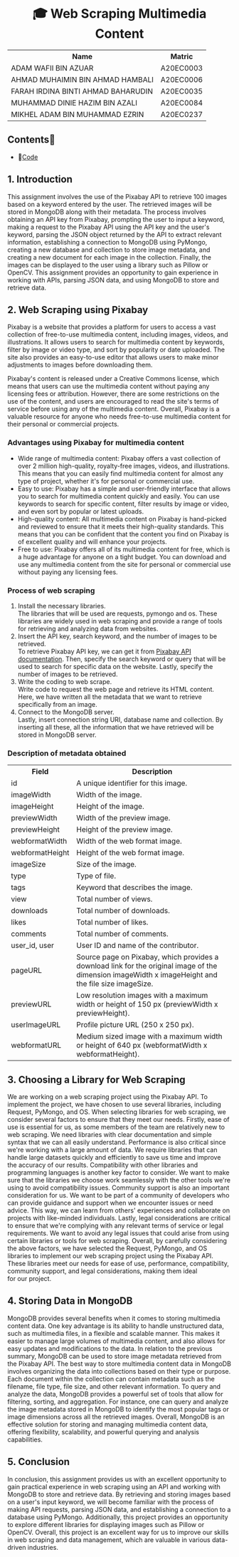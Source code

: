 <h1 align='center'>🎓 Web Scraping Multimedia Content</h1>
<table align='center'>
  <tr>
    <th>Name</th>
    <th>Matric</th>
  </tr>
  <tr>
    <td>ADAM WAFII BIN AZUAR</td>
    <td>A20EC0003</td>
  </tr>
  <tr>
    <td>AHMAD MUHAIMIN BIN AHMAD HAMBALI</td>
    <td>A20EC0006</td>
  </tr>
    <tr>
    <td>FARAH IRDINA BINTI AHMAD BAHARUDIN</td>
    <td>A20EC0035</td>
  </tr>
    <tr>
    <td>MUHAMMAD DINIE HAZIM BIN AZALI</td>
    <td>A20EC0084</td>
  </tr>
  <tr>
    <td>MIKHEL ADAM BIN MUHAMMAD EZRIN</td>
    <td>A20EC0237</td>
  </tr>
</table>

## Contents📝
- 📑[Code](https://github.com/drshahizan/special-topic-data-engineering/blob/6ca836c43faed4b804c522ff7fb483f99d3187a9/assignment/data-scraping/submission/part1/Rivertion/Web_Scraping_Code.ipynb)

## 1. Introduction

This assignment involves the use of the Pixabay API to retrieve 100 images based on a keyword entered by the user. The retrieved images will be stored in MongoDB along with their metadata. The process involves obtaining an API key from Pixabay, prompting the user to input a keyword, making a request to the Pixabay API using the API key and the user's keyword, parsing the JSON object returned by the API to extract relevant information, establishing a connection to MongoDB using PyMongo, creating a new database and collection to store image metadata, and creating a new document for each image in the collection. Finally, the images can be displayed to the user using a library such as Pillow or OpenCV. This assignment provides an opportunity to gain experience in working with APIs, parsing JSON data, and using MongoDB to store and retrieve data.



## 2. Web Scraping using Pixabay
Pixabay is a website that provides a platform for users to access a vast collection of free-to-use multimedia content, including images, videos, and illustrations. It allows users to search for multimedia content by keywords, filter by image or video type, and sort by popularity or date uploaded. The site also provides an easy-to-use editor that allows users to make minor adjustments to images before downloading them.

Pixabay's content is released under a Creative Commons license, which means that users can use the multimedia content without paying any licensing fees or attribution. However, there are some restrictions on the use of the content, and users are encouraged to read the site's terms of service before using any of the multimedia content. Overall, Pixabay is a valuable resource for anyone who needs free-to-use multimedia content for their personal or commercial projects.

### Advantages using Pixabay for multimedia content
<ul>
    <li>Wide range of multimedia content: Pixabay offers a vast collection of over 2 million high-quality, royalty-free images, videos, and illustrations. This means that you can easily find multimedia content for almost any type of project, whether it's for personal or commercial use.</li>
    <li>Easy to use: Pixabay has a simple and user-friendly interface that allows you to search for multimedia content quickly and easily. You can use keywords to search for specific content, filter results by image or video, and even sort by popular or latest uploads.</li>
    <li>High-quality content: All multimedia content on Pixabay is hand-picked and reviewed to ensure that it meets their high-quality standards. This means that you can be confident that the content you find on Pixabay is of excellent quality and will enhance your projects.</li>
    <li>Free to use: Pixabay offers all of its multimedia content for free, which is a huge advantage for anyone on a tight budget. You can download and use any multimedia content from the site for personal or commercial use without paying any licensing fees.</li>
</ul>

### Process of web scraping
<ol>
  <li>Install the necessary libraries.</li>
  The libraries that will be used are requests, pymongo and os. These libraries are widely used in web scraping and provide a range of tools for retrieving and analyzing data from websites.
  <li>Insert the API key, search keyword, and the number of images to be retrieved.</li>
  To retrieve Pixabay API key, we can get it from <a href="https://pixabay.com/api/docs/">Pixabay API documentation</a>. Then, specify the search keyword or query that will be used to search for specific data on the website. Lastly, specify the number of images to be retrieved.
  <li>Write the coding to web scrape.</li>
  Write code to request the web page and retrieve its HTML content. Here, we have written all the metadata that we want to retrieve specifically from an image.
  <li>Connect to the MongoDB server.</li>
  Lastly, insert connection string URI, database name and collection. By inserting all these, all the information that we have retrieved will be stored in MongoDB server.
</ol>


### Description of metadata obtained
<table>
  <tr>
    <th>Field</th>
    <th>Description</th>
  </tr>
  <tr>
    <td>id</td>
    <td>A unique identifier for this image.</td>
  </tr>
  <tr>
    <td>imageWidth</td>
    <td>Width of the image.</td>
  </tr>
  <tr>
    <td>imageHeight</td>
    <td>Height of the image.</td>
  </tr>
  <tr>
    <td>previewWidth</td>
    <td>Width of the preview image.</td>
  </tr>
  <tr>
    <td>previewHeight</td>
    <td>Height of the preview image.</td>
  </tr>
  <tr>
    <td>webformatWidth</td>
    <td>Width of the web format image.</td>
  </tr>
  <tr>
    <td>webformatHeight</td>
    <td>Height of the web format image.</td>
  </tr>
  <tr>
    <td>imageSize</td>
    <td>Size of the image.</td>
  </tr>
  <tr>
    <td>type</td>
    <td>Type of file.</td>
  </tr>
  <tr>
    <td>tags</td>
    <td>Keyword that describes the image.</td>
  </tr>
  <tr>
    <td>view</td>
    <td>Total number of views.</td>
  </tr>
  <tr>
    <td>downloads</td>
    <td>Total number of downloads.</td>
  </tr>
  <tr>
    <td>likes</td>
    <td>Total number of likes.</td>
  </tr>
  <tr>
    <td>comments</td>
    <td>Total number of comments.</td>
  </tr>
  <tr>
    <td>user_id, user</td>
    <td>User ID and name of the contributor.</td>
  </tr>
  <tr>
    <td>pageURL</td>
    <td>Source page on Pixabay, which provides a download link for the original image of the dimension imageWidth x imageHeight and the file size imageSize.</td>
  </tr>
  <tr>
    <td>previewURL</td>
    <td>Low resolution images with a maximum width or height of 150 px (previewWidth x previewHeight).</td>
  </tr>
  <tr>
    <td>userImageURL</td>
    <td>Profile picture URL (250 x 250 px).</td>
  </tr>
  <tr>
    <td>webformatURL</td>
    <td>Medium sized image with a maximum width or height of 640 px (webformatWidth x webformatHeight).</td>
  </tr>
</table>



## 3. Choosing a Library for Web Scraping
We are working on a web scraping project using the Pixabay API. To implement the project, we have chosen to use several libraries, including Request, PyMongo, and OS. When selecting libraries for web scraping, we consider several factors to ensure that they meet our needs. Firstly, ease of use is essential for us, as some members of the team are relatively new to web scraping. We need libraries with clear documentation and simple syntax that we can all easily understand. Performance is also critical since we're working with a large amount of data. We require libraries that can handle large datasets quickly and efficiently to save us time and improve the accuracy of our results. Compatibility with other libraries and programming languages is another key factor to consider. We want to make sure that the libraries we choose work seamlessly with the other tools we're using to avoid compatibility issues. Community support is also an important consideration for us. We want to be part of a community of developers who can provide guidance and support when we encounter issues or need advice. This way, we can learn from others' experiences and collaborate on projects with like-minded individuals. Lastly, legal considerations are critical to ensure that we're complying with any relevant terms of service or legal requirements. We want to avoid any legal issues that could arise from using certain libraries or tools for web scraping. Overall, by carefully considering the above factors, we have selected the Request, PyMongo, and OS libraries to implement our web scraping project using the Pixabay API. These libraries meet our needs for ease of use, performance, compatibility, community support, and legal considerations, making them ideal for our project.


## 4. Storing Data in MongoDB

MongoDB provides several benefits when it comes to storing multimedia content data. One key advantage is its ability to handle unstructured data, such as multimedia files, in a flexible and scalable manner. This makes it easier to manage large volumes of multimedia content, and also allows for easy updates and modifications to the data. In relation to the previous summary, MongoDB can be used to store image metadata retrieved from the Pixabay API. The best way to store multimedia content data in MongoDB involves organizing the data into collections based on their type or purpose. Each document within the collection can contain metadata such as the filename, file type, file size, and other relevant information. To query and analyze the data, MongoDB provides a powerful set of tools that allow for filtering, sorting, and aggregation. For instance, one can query and analyze the image metadata stored in MongoDB to identify the most popular tags or image dimensions across all the retrieved images. Overall, MongoDB is an effective solution for storing and managing multimedia content data, offering flexibility, scalability, and powerful querying and analysis capabilities.

## 5. Conclusion

In conclusion, this assignment provides us with an excellent opportunity to gain practical experience in web scraping using an API and working with MongoDB to store and retrieve data. By retrieving and storing images based on a user's input keyword, we will become familiar with the process of making API requests, parsing JSON data, and establishing a connection to a database using PyMongo. Additionally, this project provides an opportunity to explore different libraries for displaying images such as Pillow or OpenCV. Overall, this project is an excellent way for us to improve our skills in web scraping and data management, which are valuable in various data-driven industries.
